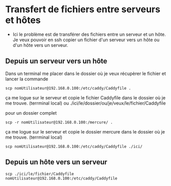 # Transfert de fichiers entre serveurs et hôtes

- Ici le problème est de transférer des fichiers entre un serveur et un hôte. Je veux pouvoir en ssh copier un fichier d'un serveur vers un hôte ou d'un hôte vers un serveur.

## Depuis un serveur vers un hôte
Dans un terminal me placer dans le dossier où je veux récupèrer le fichier et lancer la commande

```shell
scp nomUtilisateur@192.168.0.100:/etc/caddy/Caddyfile .
```

ça me logue sur le serveur et copie le fichier Caddyfile dans le dossier où je me trouve. (terrminal local)
ou ./ici/le/dossier/ou/je/veux/le/fichier/Caddyfile

pour un dossier complet 

```shell
scp -r nomUtilisateur@192.168.0.100:/mercure/ .
```

ça me logue sur le serveur et copie le dossier mercure dans le dossier où je me trouve. (terrminal local)

```shell
scp nomUtilisateur@192.168.0.100:/etc/caddy/Caddyfile ./ici/
```

## Depuis un hôte vers un serveur

```shell
scp ./ici/le/fichier/Caddyfile nomUtilisateur@192.168.0.100:/etc/caddy/Caddyfile
```